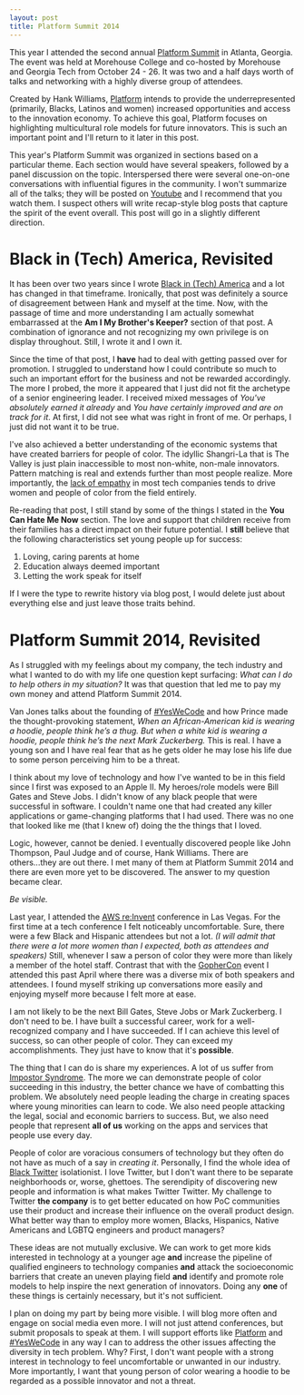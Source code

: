 ```yaml
---
layout: post
title: Platform Summit 2014
---
```


This year I attended the second annual [Platform Summit](http://platform.org/#!/2014) in Atlanta, Georgia. The event was held at Morehouse College and co-hosted by Morehouse and Georgia Tech from October 24 - 26. It was two and a half days worth of talks and networking with a highly diverse group of attendees.

Created by Hank Williams, [Platform](http://platform.org/) intends to provide the underrepresented (primarily, Blacks, Latinos and women) increased opportunities and access to the innovation economy. To achieve this goal, Platform focuses on highlighting multicultural role models for future innovators. This is such an important point and I'll return to it later in this post.

This year's Platform Summit was organized in sections based on a particular theme. Each section would have several speakers, followed by a panel discussion on the topic. Interspersed there were several one-on-one conversations with influential figures in the community. I won't summarize all of the talks; they will be posted on [Youtube](https://www.youtube.com/user/platformdotorg) and I recommend that you watch them. I suspect others will write recap-style blog posts that capture the spirit of the event overall. This post will go in a slightly different direction.

# Black in (Tech) America, Revisited

It has been over two years since I wrote [Black in (Tech) America](http://kstewart.me/2012/02/21/black-in-tech-america.html) and a lot has changed in that timeframe. Ironically, that post was definitely a source of disagreement between Hank and myself at the time. Now, with the passage of time and more understanding I am actually somewhat embarrassed at the **Am I My Brother's Keeper?** section of that post. A combination of ignorance and not recognizing my own privilege is on display throughout. Still, I wrote it and I own it.

Since the time of that post, I **have** had to deal with getting passed over for promotion. I struggled to understand how I could contribute so much to such an important effort for the business and not be rewarded accordingly. The more I probed, the more it appeared that I just did not fit the archetype of a senior engineering leader. I received mixed messages of *You've absolutely earned it already* and *You have certainly improved and are on track for it*. At first, I did not see what was right in front of me. Or perhaps, I just did not want it to be true.

I've also achieved a better understanding of the economic systems that have created barriers for people of color. The idyllic Shangri-La that is The Valley is just plain inaccessible to most non-white, non-male innovators. Pattern matching is real and extends further than most people realize. More importantly, the [lack of empathy](https://medium.com/theli-st-medium/the-other-side-of-diversity-1bb3de2f053e) in most tech companies tends to drive women and people of color from the field entirely.

Re-reading that post, I still stand by some of the things I stated in the **You Can Hate Me Now** section. The love and support that children receive  from their families has a direct impact on their future potential. I **still** believe that the following characteristics set young people up for success:

1. Loving, caring parents at home
1. Education always deemed important
1. Letting the work speak for itself

If I were the type to rewrite history via blog post, I would delete just about everything else and just leave those traits behind.

# Platform Summit 2014, Revisited

As I struggled with my feelings about my company, the tech industry and what I wanted to do with my life one question kept surfacing: *What can I do to help others in my situation?* It was that question that led me to pay my own money and attend Platform Summit 2014.

Van Jones talks about the founding of [#YesWeCode](http://www.yeswecode.org/) and how Prince made the thought-provoking statement, *When an African-American kid is wearing a hoodie, people think he’s a thug. But when a white kid is wearing a hoodie, people think he’s the next Mark Zuckerberg.* This is real. I have a young son and I have real fear that as he gets older he may lose his life due to some person perceiving him to be a threat.

I think about my love of technology and how I've wanted to be in this field since I first was exposed to an Apple II. My heroes/role models were Bill Gates and Steve Jobs. I didn't know of any black people that were successful in software. I couldn't name one that had created any killer applications or game-changing platforms that I had used. There was no one that looked like me (that I knew of) doing the the things that I loved.

Logic, however, cannot be denied. I eventually discovered people like John Thompson, Paul Judge and of course, Hank Williams. There are others...they are out there. I met many of them at Platform Summit 2014 and there are even more yet to be discovered. The answer to my question became clear.

*Be visible.*

Last year, I attended the [AWS re:Invent](https://reinvent.awsevents.com/) conference in Las Vegas. For the first time at a tech conference I felt noticeably uncomfortable. Sure, there were a few Black and Hispanic attendees but not a lot. *(I will admit that there were a lot more women than I expected, both as attendees and speakers)* Still, whenever I saw a person of color they were more than likely a member of the hotel staff. Contrast that with the [GopherCon](http://gophercon.com/) event I attended this past April where there was a diverse mix of both speakers and attendees. I found myself striking up conversations more easily and enjoying myself more because I felt more at ease.

I am not likely to be the next Bill Gates, Steve Jobs or Mark Zuckerberg. I don't need to be. I have built a successful career, work for a well-recognized company and I have succeeded. If I can achieve this level of success, so can other people of color. They can exceed my accomplishments. They just have to know that it's **possible**.

The thing that I can do is share my experiences. A lot of us suffer from [Impostor Syndrome](http://en.wikipedia.org/wiki/Impostor_syndrome). The more we can demonstrate people of color succeeding in this industry, the better chance we have of combatting this problem. We absolutely need people leading the charge in creating spaces where young minorities can learn to code. We also need people attacking the legal, social and economic barriers to success. But, we also need people that represent **all of us** working on the apps and services that people use every day.

People of color are voracious consumers of technology but they often do not have as much of a say in *creating it*. Personally, I find the whole idea of [Black Twitter](http://en.wikipedia.org/wiki/Black_Twitter) isolationist. I love Twitter, but I don't want there to be separate neighborhoods or, worse, ghettoes. The serendipity of discovering new people and information is what makes Twitter Twitter. My challenge to Twitter **the company** is to get better educated on how PoC communities use their product and increase their influence on the overall product design. What better way than to employ more women, Blacks, Hispanics, Native Americans and LGBTQ engineers and product managers?

These ideas are not mutually exclusive. We can work to get more kids interested in technology at a younger age **and** increase the pipeline of qualified engineers to technology companies **and** attack the socioeconomic barriers that create an uneven playing field **and** identify and promote role models to help inspire the next generation of innovators. Doing any **one** of these things is certainly necessary, but it's not sufficient.

I plan on doing my part by being more visible. I will blog more often and engage on social media even more. I will not just attend conferences, but submit proposals to speak at them. I will support efforts like [Platform](http://platform.org/) and [#YesWeCode](http://www.yeswecode.org/) in any way I can to address the other issues affecting the diversity in tech problem. Why? First, I don't want people with a strong interest in technology to feel uncomfortable or unwanted in our industry. More importantly, I want that young person of color wearing a hoodie to be regarded as a possible innovator and not a threat.
